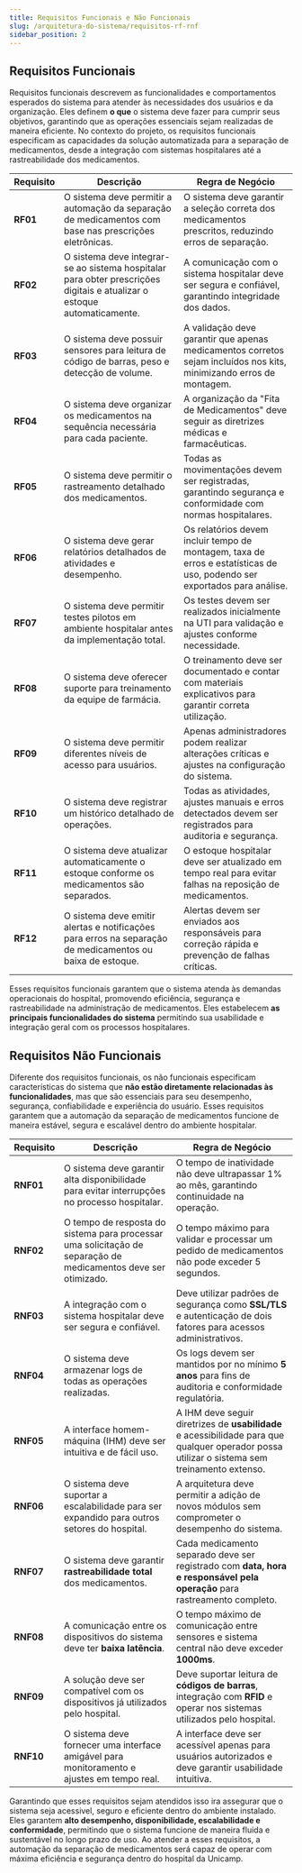 ```yaml
---
title: Requisitos Funcionais e Não Funcionais
slug: /arquitetura-do-sistema/requisitos-rf-rnf
sidebar_position: 2
---
```



## Requisitos Funcionais

Requisitos funcionais descrevem as funcionalidades e comportamentos esperados do sistema para atender às necessidades dos usuários e da organização. Eles definem **o que** o sistema deve fazer para cumprir seus objetivos, garantindo que as operações essenciais sejam realizadas de maneira eficiente. No contexto do projeto, os requisitos funcionais especificam as capacidades da solução automatizada para a separação de medicamentos, desde a integração com sistemas hospitalares até a rastreabilidade dos medicamentos.


| Requisito | Descrição | Regra de Negócio |
| --- | --- | --- |
| **RF01** | O sistema deve permitir a automação da separação de medicamentos com base nas prescrições eletrônicas. | O sistema deve garantir a seleção correta dos medicamentos prescritos, reduzindo erros de separação. |
| **RF02** | O sistema deve integrar-se ao sistema hospitalar para obter prescrições digitais e atualizar o estoque automaticamente. | A comunicação com o sistema hospitalar deve ser segura e confiável, garantindo integridade dos dados. |
| **RF03** | O sistema deve possuir sensores para leitura de código de barras, peso e detecção de volume. | A validação deve garantir que apenas medicamentos corretos sejam incluídos nos kits, minimizando erros de montagem. |
| **RF04** | O sistema deve organizar os medicamentos na sequência necessária para cada paciente. | A organização da "Fita de Medicamentos" deve seguir as diretrizes médicas e farmacêuticas. |
| **RF05** | O sistema deve permitir o rastreamento detalhado dos medicamentos. | Todas as movimentações devem ser registradas, garantindo segurança e conformidade com normas hospitalares. |
| **RF06** | O sistema deve gerar relatórios detalhados de atividades e desempenho. | Os relatórios devem incluir tempo de montagem, taxa de erros e estatísticas de uso, podendo ser exportados para análise. |
| **RF07** | O sistema deve permitir testes pilotos em ambiente hospitalar antes da implementação total. | Os testes devem ser realizados inicialmente na UTI para validação e ajustes conforme necessidade. |
| **RF08** | O sistema deve oferecer suporte para treinamento da equipe de farmácia. | O treinamento deve ser documentado e contar com materiais explicativos para garantir correta utilização. |
| **RF09** | O sistema deve permitir diferentes níveis de acesso para usuários. | Apenas administradores podem realizar alterações críticas e ajustes na configuração do sistema. |
| **RF10** | O sistema deve registrar um histórico detalhado de operações. | Todas as atividades, ajustes manuais e erros detectados devem ser registrados para auditoria e segurança. |
| **RF11** | O sistema deve atualizar automaticamente o estoque conforme os medicamentos são separados. | O estoque hospitalar deve ser atualizado em tempo real para evitar falhas na reposição de medicamentos. |
| **RF12** | O sistema deve emitir alertas e notificações para erros na separação de medicamentos ou baixa de estoque. | Alertas devem ser enviados aos responsáveis para correção rápida e prevenção de falhas críticas. |


Esses requisitos funcionais garantem que o sistema atenda às demandas operacionais do hospital, promovendo eficiência, segurança e rastreabilidade na administração de medicamentos. Eles estabelecem **as principais funcionalidades do sistema** permitindo sua usabilidade e integração geral com os processos hospitalares.

## Requisitos Não Funcionais

Diferente dos requisitos funcionais, os não funcionais especificam características do sistema que **não estão diretamente relacionadas às funcionalidades**, mas que são essenciais para seu desempenho, segurança, confiabilidade e experiência do usuário. Esses requisitos garantem que a automação da separação de medicamentos funcione de maneira estável, segura e escalável dentro do ambiente hospitalar.

| Requisito | Descrição | Regra de Negócio |
| --- | --- | --- |
| **RNF01** | O sistema deve garantir alta disponibilidade para evitar interrupções no processo hospitalar. | O tempo de inatividade não deve ultrapassar 1% ao mês, garantindo continuidade na operação. |
| **RNF02** | O tempo de resposta do sistema para processar uma solicitação de separação de medicamentos deve ser otimizado. | O tempo máximo para validar e processar um pedido de medicamentos não pode exceder 5 segundos. |
| **RNF03** | A integração com o sistema hospitalar deve ser segura e confiável. | Deve utilizar padrões de segurança como **SSL/TLS** e autenticação de dois fatores para acessos administrativos. |
| **RNF04** | O sistema deve armazenar logs de todas as operações realizadas. | Os logs devem ser mantidos por no mínimo **5 anos** para fins de auditoria e conformidade regulatória. |
| **RNF05** | A interface homem-máquina (IHM) deve ser intuitiva e de fácil uso. | A IHM deve seguir diretrizes de **usabilidade** e acessibilidade para que qualquer operador possa utilizar o sistema sem treinamento extenso. |
| **RNF06** | O sistema deve suportar a escalabilidade para ser expandido para outros setores do hospital. | A arquitetura deve permitir a adição de novos módulos sem comprometer o desempenho do sistema. |
| **RNF07** | O sistema deve garantir **rastreabilidade total** dos medicamentos. | Cada medicamento separado deve ser registrado com **data, hora e responsável pela operação** para rastreamento completo. |
| **RNF08** | A comunicação entre os dispositivos do sistema deve ter **baixa latência**. | O tempo máximo de comunicação entre sensores e sistema central não deve exceder **1000ms**. |
| **RNF09** | A solução deve ser compatível com os dispositivos já utilizados pelo hospital. | Deve suportar leitura de **códigos de barras**, integração com **RFID** e operar nos sistemas utilizados pelo hospital. |
| **RNF10** | O sistema deve fornecer uma interface amigável para monitoramento e ajustes em tempo real. | A interface deve ser acessível apenas para usuários autorizados e deve garantir usabilidade intuitiva. |


Garantindo que esses requisitos sejam atendidos isso ira assegurar que o sistema seja acessivel, seguro e eficiente dentro do ambiente instalado. Eles garantem **alto desempenho, disponibilidade, escalabilidade e conformidade**, permitindo que o sistema funcione de maneira fluida e sustentável no longo prazo de uso. Ao atender a esses requisitos, a automação da separação de medicamentos será capaz de operar com máxima eficiência e segurança dentro do hospital da Unicamp.
